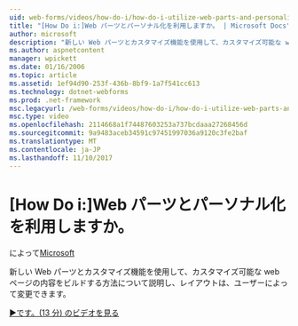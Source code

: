 ```yaml
---
uid: web-forms/videos/how-do-i/how-do-i-utilize-web-parts-and-personalization
title: "[How Do i:]Web パーツとパーソナル化を利用しますか。 | Microsoft Docs"
author: microsoft
description: "新しい Web パーツとカスタマイズ機能を使用して、カスタマイズ可能な web ページの内容をビルドする方法について説明し、レイアウトは、ユーザーによって変更できます。"
ms.author: aspnetcontent
manager: wpickett
ms.date: 01/16/2006
ms.topic: article
ms.assetid: 1ef94d90-253f-436b-8bf9-1a7f541cc613
ms.technology: dotnet-webforms
ms.prod: .net-framework
msc.legacyurl: /web-forms/videos/how-do-i/how-do-i-utilize-web-parts-and-personalization
msc.type: video
ms.openlocfilehash: 2114668a1f74487603253a737bcdaaa27268456d
ms.sourcegitcommit: 9a9483aceb34591c97451997036a9120c3fe2baf
ms.translationtype: MT
ms.contentlocale: ja-JP
ms.lasthandoff: 11/10/2017
---
```

<a name="how-do-i-utilize-web-parts-and-personalization"></a>[How Do i:]Web パーツとパーソナル化を利用しますか。
====================
によって[Microsoft](https://github.com/microsoft)

新しい Web パーツとカスタマイズ機能を使用して、カスタマイズ可能な web ページの内容をビルドする方法について説明し、レイアウトは、ユーザーによって変更できます。

[&#9654;です。(13 分) のビデオを見る](https://channel9.msdn.com/Blogs/ASP-NET-Site-Videos/how-do-i-utilize-web-parts-and-personalization)
